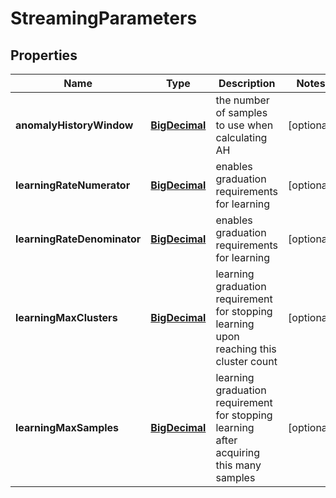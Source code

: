 # StreamingParameters

## Properties
Name | Type | Description | Notes
------------ | ------------- | ------------- | -------------
**anomalyHistoryWindow** | [**BigDecimal**](BigDecimal.md) | the number of samples to use when calculating AH |  [optional]
**learningRateNumerator** | [**BigDecimal**](BigDecimal.md) | enables graduation requirements for learning |  [optional]
**learningRateDenominator** | [**BigDecimal**](BigDecimal.md) | enables graduation requirements for learning |  [optional]
**learningMaxClusters** | [**BigDecimal**](BigDecimal.md) | learning graduation requirement for stopping learning upon reaching this cluster count |  [optional]
**learningMaxSamples** | [**BigDecimal**](BigDecimal.md) | learning graduation requirement for stopping learning after acquiring this many samples |  [optional]
